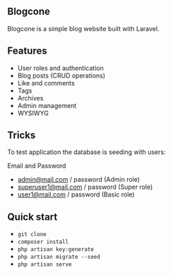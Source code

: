 ## Blogcone
Blogcone is a simple blog website built with Laravel.

## Features
+ User roles and authentication
+ Blog posts (CRUD operations)
+ Like and comments
+ Tags
+ Archives
+ Admin management
+ WYSIWYG

## Tricks
To test application the database is seeding with users:

Email and Password
- admin@mail.com / password (Admin role)
- superuser1@mail.com / password (Super role)
- user1@mail.com / password (Basic role)

## Quick start
- `git clone` 
- `composer install` 
- `php artisan key:generate` 
- `php artisan migrate --seed`
- `php artisan serve`  